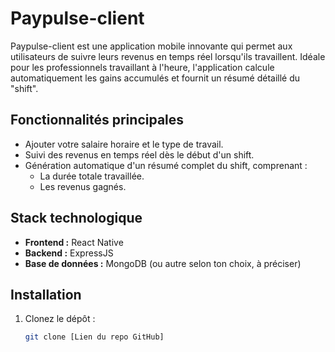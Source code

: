 # Paypulse-client

Paypulse-client est une application mobile innovante qui permet aux utilisateurs de suivre leurs revenus en temps réel lorsqu'ils travaillent. Idéale pour les professionnels travaillant à l'heure, l'application calcule automatiquement les gains accumulés et fournit un résumé détaillé du "shift".

## Fonctionnalités principales

- Ajouter votre salaire horaire et le type de travail.
- Suivi des revenus en temps réel dès le début d'un shift.
- Génération automatique d'un résumé complet du shift, comprenant :
  - La durée totale travaillée.
  - Les revenus gagnés.

## Stack technologique

- **Frontend :** React Native
- **Backend :** ExpressJS
- **Base de données :** MongoDB (ou autre selon ton choix, à préciser)

## Installation

1. Clonez le dépôt :
   ```bash
   git clone [Lien du repo GitHub]
